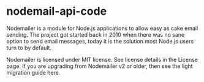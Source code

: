 # nodemail-api-code

Nodemailer is a module for Node.js applications to allow easy as cake email sending. The project got started back in 2010 when there was no sane option to send email messages, today it is the solution most Node.js users turn to by default.

Nodemailer is licensed under MIT license. See license details in the License page. If you are upgrading from Nodemailer v2 or older, then see the light migration guide here.
